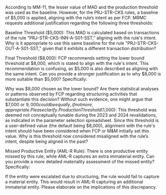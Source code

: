 According to MM-11, the lesser value of MAD and the production threshold was used as the baseline. However, for the PRJ-STR-CKS rules, a baseline of $5,000 is applied, aligning with the rule’s intent as per FCP. MRMC requests additional justification regarding the following three thresholds:

Baseline Threshold ($5,000):
This MAD is calculated based on transactions of the rule "PRJ-STR-CKS-INN-A-S01-SST," aligning with the rule's intent. Why is it appropriate to use this same baseline for the rule "PRJ-STR-CKS-OUT-A-S01-SST," given that it exhibits a different transaction distribution?

Final Threshold ($8,000):
FCP recommends setting the lower bound threshold at $8,000, which is stated to align with the rule's intent. This recommendation is confusing, as $5,000 is also described as aligning with the same intent. Can you provide a stronger justification as to why $8,000 is more suitable than $5,000? Specifically:

Why was $8,000 chosen as the lower bound?
Are there statistical analyses or patterns observed by FCP regarding structuring activities that substantiate this decision?
Without such evidence, one might argue that $7,000 or $9,000 could be equally, if not more, appropriate. Please clarify.
Production Threshold ($1,000):
This threshold was deemed not conceptually tunable during the 2023 and 2024 revalidations, as indicated in the parameter selection spreadsheet. Since this threshold is a user-defined value (the default being $8,000), alignment with the rule's intent should have been considered when FCP or M&M initially set this value. Why is this threshold now considered misaligned with the rule’s intent, despite being aligned in the past?

Missed Productive Entity (AML-R Rule):
There is one productive entity missed by this rule, while AML-R captures an extra immaterial entity. Can you provide a more detailed materiality assessment of the missed entity? Specifically:

If the entity were escalated due to structuring, the rule would fail to capture a material entity.
This would result in AML-R capturing an additional immaterial entity.
Please elaborate on the implications of this discrepancy.
